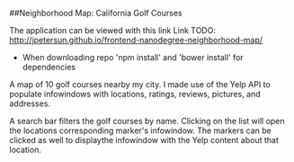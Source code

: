 ##Neighborhood Map: California Golf Courses

The application can be viewed with this link
Link TODO: http://jpetersun.github.io/frontend-nanodegree-neighborhood-map/

* When downloading repo 'npm install' and 'bower install' for dependencies

A map of 10 golf courses nearby my city. I made use of the Yelp API to populate infowindows with locations, ratings, reviews, pictures, and addresses.

A search bar filters the golf courses by name. Clicking on the list will open the locations corresponding marker's infowindow. The markers can be clicked as well to displaythe infowindow with the Yelp content about that location.
